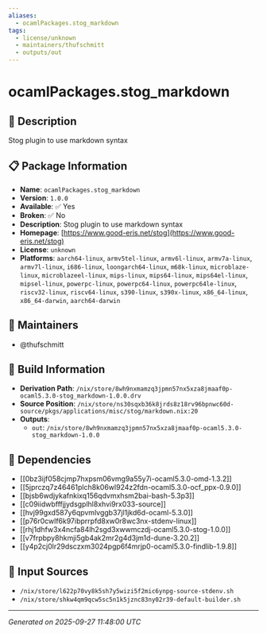 ```yaml
---
aliases:
  - ocamlPackages.stog_markdown
tags:
  - license/unknown
  - maintainers/thufschmitt
  - outputs/out
---
```


# ocamlPackages.stog_markdown

## 📝 Description

Stog plugin to use markdown syntax

## 📋 Package Information

- **Name**: `ocamlPackages.stog_markdown`
- **Version**: `1.0.0`
- **Available**: ✅ Yes
- **Broken**: ✅ No
- **Description**: Stog plugin to use markdown syntax
- **Homepage**: [https://www.good-eris.net/stog](https://www.good-eris.net/stog)
- **License**: `unknown`
- **Platforms**: `aarch64-linux`, `armv5tel-linux`, `armv6l-linux`, `armv7a-linux`, `armv7l-linux`, `i686-linux`, `loongarch64-linux`, `m68k-linux`, `microblaze-linux`, `microblazeel-linux`, `mips-linux`, `mips64-linux`, `mips64el-linux`, `mipsel-linux`, `powerpc-linux`, `powerpc64-linux`, `powerpc64le-linux`, `riscv32-linux`, `riscv64-linux`, `s390-linux`, `s390x-linux`, `x86_64-linux`, `x86_64-darwin`, `aarch64-darwin`
## 👥 Maintainers

- @thufschmitt


## 🔧 Build Information

- **Derivation Path**: `/nix/store/8wh9nxmamzq3jpmn57nx5xza8jmaaf0p-ocaml5.3.0-stog_markdown-1.0.0.drv`
- **Source Position**: `/nix/store/ns30sqxb36k8jrds8z18rv96bpnwc60d-source/pkgs/applications/misc/stog/markdown.nix:20`
- **Outputs**:
  - `out`:  `/nix/store/8wh9nxmamzq3jpmn57nx5xza8jmaaf0p-ocaml5.3.0-stog_markdown-1.0.0`

## 🔗 Dependencies

- [[0bz3ijf058cjmp7hxpsm06vmg9a55y7i-ocaml5.3.0-omd-1.3.2]]
- [[5jprczq7z46461plch8k06wl924z2fdn-ocaml5.3.0-ocf_ppx-0.9.0]]
- [[bjsb6wdjykafnkixq156qdvmxhsm2bai-bash-5.3p3]]
- [[c09iidwbfffjjydsgplhl8xhvi9rx033-source]]
- [[hvj99gxd587y6qpvmlvggb37jl1jkd6d-ocaml-5.3.0]]
- [[p76r0cwlf6k97ibprrpfd8xw0r8wc3nx-stdenv-linux]]
- [[rhj1dhfw3x4ncfa84lh2sgd3xwwmczdj-ocaml5.3.0-stog-1.0.0]]
- [[v7frpbpy8hkmji5gb4ak2mr2g4d3jm1d-dune-3.20.2]]
- [[y4p2cj0lr29dsczxm3024pgp6f4mrjp0-ocaml5.3.0-findlib-1.9.8]]

## 📁 Input Sources

- `/nix/store/l622p70vy8k5sh7y5wizi5f2mic6ynpg-source-stdenv.sh`
- `/nix/store/shkw4qm9qcw5sc5n1k5jznc83ny02r39-default-builder.sh`

---
*Generated on 2025-09-27 11:48:00 UTC*

